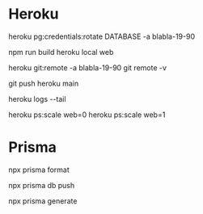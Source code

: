 # Heroku
<!-- rotate db credentials -->
heroku pg:credentials:rotate DATABASE -a blabla-19-90
<!-- local test -->
npm run build
heroku local web
<!-- set and get heroku git branch -->
heroku git:remote -a blabla-19-90
git remote -v
<!-- push on heroku remote branch -->
git push heroku main
<!-- Logs -->
heroku logs --tail
<!-- Stop app -->
heroku ps:scale web=0
heroku ps:scale web=1


# Prisma
<!-- Format schema.prisma file -->
npx prisma format
<!-- Update postgre DB schemas -->
npx prisma db push
<!-- Generate @prisma/client types -->
npx prisma generate

